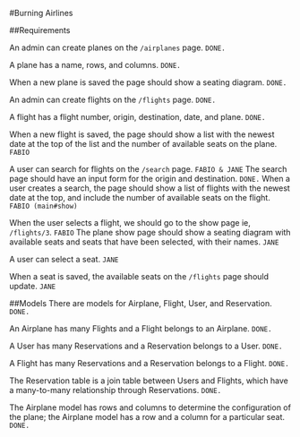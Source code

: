 #Burning Airlines

##Requirements

An admin can create planes on the `/airplanes` page. `DONE.`

A plane has a name, rows, and columns. `DONE.`

When a new plane is saved the page should show a seating diagram. `DONE.`

An admin can create flights on the `/flights` page. `DONE.`

A flight has a flight number, origin, destination, date, and plane. `DONE.`

When a new flight is saved, the page should show a list with the newest date at the top of the list and the number of available seats on the plane. `FABIO`

A user can search for flights on the `/search` page. `FABIO & JANE`
The search page should have an input form for the origin and destination. `DONE.`
When a user creates a search, the page should show a list of flights with the newest date at the top, and include the number of available seats on the flight. `FABIO (main#show)`

When the user selects a flight, we should go to the show page ie, `/flights/3`. `FABIO`
The plane show page should show a seating diagram with available seats and seats that have been selected, with their names. `JANE`

A user can select a seat. `JANE`

When a seat is saved, the available seats on the `/flights` page should update. `JANE`


##Models
There are models for Airplane, Flight, User, and Reservation. `DONE.`

An Airplane has many Flights and a Flight belongs to an Airplane. `DONE.`

A User has many Reservations and a Reservation belongs to a User. `DONE.`

A Flight has many Reservations and a Reservation belongs to a Flight. `DONE.`

The Reservation table is a join table between Users and Flights, which have a many-to-many relationship through Reservations. `DONE.`

The Airplane model has rows and columns to determine the configuration of the plane; the Airplane model has a row and a column for a particular seat. `DONE.`
